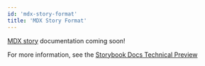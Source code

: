 ```yaml
---
id: 'mdx-story-format'
title: 'MDX Story Format'
---
```


[MDX story](https://mdxjs.com/) documentation coming soon!

For more information, see the [Storybook Docs Technical Preview](https://docs.google.com/document/d/1un6YX7xDKEKl5-MVb-egnOYN8dynb5Hf7mq0hipk8JE/edit?usp=sharing)
